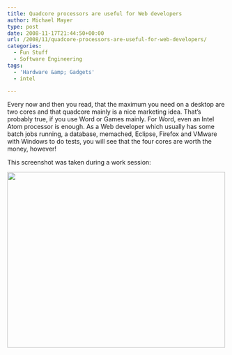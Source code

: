 ```yaml
---
title: Quadcore processors are useful for Web developers
author: Michael Mayer
type: post
date: 2008-11-17T21:44:50+00:00
url: /2008/11/quadcore-processors-are-useful-for-web-developers/
categories:
  - Fun Stuff
  - Software Engineering
tags:
  - 'Hardware &amp; Gadgets'
  - intel

---
```

Every now and then you read, that the maximum you need on a desktop are two cores and that quadcore mainly is a nice marketing idea. That&#8217;s probably true, if you use Word or Games mainly. For Word, even an Intel Atom processor is enough. As a Web developer which usually has some batch jobs running, a database, memached, Eclipse, Firefox and VMware with Windows to do tests, you will see that the four cores are worth the money, however!

This screenshot was taken during a work session:

[<img class="alignnone size-medium wp-image-969" title="screenshot-system-monitor" src="http://www.nulldevice.de/wp-content/uploads/2008/11/screenshot-system-monitor-500x403.png" alt="" width="500" height="403" srcset="https://blog.liquidbytes.net/wp-content/uploads/2008/11/screenshot-system-monitor-500x403.png 500w, https://blog.liquidbytes.net/wp-content/uploads/2008/11/screenshot-system-monitor.png 609w" sizes="(max-width: 500px) 100vw, 500px" />][1]

 [1]: http://www.nulldevice.de/wp-content/uploads/2008/11/screenshot-system-monitor.png